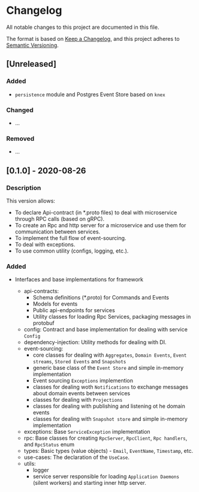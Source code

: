# Changelog

All notable changes to this project are documented in this file.

The format is based on [Keep a Changelog](https://keepachangelog.com/en/1.0.0/),
and this project adheres to [Semantic Versioning](https://semver.org/spec/v2.0.0.html).

## [Unreleased]

### Added

- `persistence` module and Postgres Event Store based on `knex`

### Changed

- ...

### Removed

- ...

## [0.1.0] - 2020-08-26

### Description

This version allows:

- To declare Api-contract (in \*.proto files) to deal with microservice through RPC calls (based on gRPC).
- To create an Rpc and http server for a microservice and use them for communication between services.
- To implement the full flow of event-sourcing.
- To deal with exceptions.
- To use common utility (configs, logging, etc.).

### Added

- Interfaces and base implementations for framework

  - api-contracts:
    - Schema definitions (\*.proto) for Commands and Events
    - Models for events
    - Public api-endpoints for services
    - Utility classes for loading Rpc Services, packaging messages in protobuf
  - config: Contract and base implementation for dealing with service `Config`
  - dependency-injection: Utility methods for dealing with DI.
  - event-sourcing:
    - core classes for dealing with `Aggregates`, `Domain Events`, `Event streams`, `Stored Events` and `Snapshots`
    - generic base class of the `Event Store` and simple in-memory implementation
    - Event sourcing `Exceptions` implemention
    - classes for dealing woth `Notifications` to exchange messages about domain events between services
    - classes for dealing with `Projections`
    - classes for dealing with publishing and listening ot he domain events
    - classes for dealing with `Snapshot store` and simple in-memory implementation
  - exceptions: Base `ServiceException` implementation
  - rpc: Base classes for creating `RpcServer`, `RpcClient`, `Rpc handlers`, and `RpcStatus` enum
  - types: Basic types (value objects) - `Email`, `EventName`, `Timestamp`, etc.
  - use-cases: The declaration of the `UseCase`.
  - utils:
    - logger
    - service server responsible for loading `Application Daemons` (silent workers) and starting inner http server.
